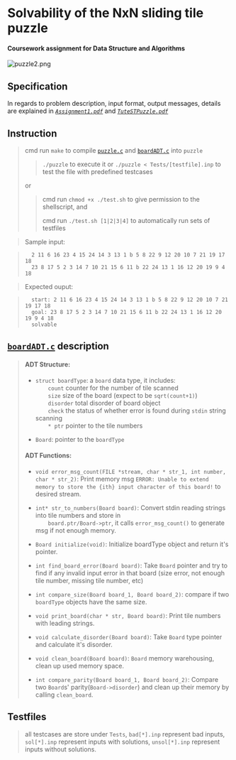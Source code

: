 # Solvability of the NxN sliding tile puzzle
#### Coursework assignment for Data Structure and Algorithms
![puzzle2.png](https://github.com/melmarsezio/Data-Structure-and-Algorithms/blob/master/Solvability%20of%20the%20NxN%20sliding%20tile%20puzzle/puzzle2.png)
## Specification
In regards to problem description, input format, output messages, details are explained in [*`Assignment1.pdf`*](https://github.com/melmarsezio/Data-Structure-and-Algorithms/blob/master/Solvability%20of%20the%20NxN%20sliding%20tile%20puzzle/Assignment1.pdf) and [*`TuteSTPuzzle.pdf`*](https://github.com/melmarsezio/Data-Structure-and-Algorithms/blob/master/Solvability%20of%20the%20NxN%20sliding%20tile%20puzzle/TuteSTPuzzle.pdf)
## Instruction
> cmd run `make` to compile [`puzzle.c`](https://github.com/melmarsezio/Data-Structure-and-Algorithms/blob/master/Solvability%20of%20the%20NxN%20sliding%20tile%20puzzle/puzzle.c) and [`boardADT.c`](https://github.com/melmarsezio/Data-Structure-and-Algorithms/blob/master/Solvability%20of%20the%20NxN%20sliding%20tile%20puzzle/boardADT.c) into `puzzle`
>>  `./puzzle` to execute it or `./puzzle < Tests/[testfile].inp` to test the file with predefined testcases
>
> or
>> cmd run `chmod +x ./test.sh` to give permission to the shellscript, and
>>
>> cmd run `./test.sh [1|2|3|4]` to automatically run sets of testfiles
>

> Sample input:

>       2 11 6 16 23 4 15 24 14 3 13 1 b 5 8 22 9 12 20 10 7 21 19 17 18
>       23 8 17 5 2 3 14 7 10 21 15 6 11 b 22 24 13 1 16 12 20 19 9 4 18

> Expected ouput:

>       start: 2 11 6 16 23 4 15 24 14 3 13 1 b 5 8 22 9 12 20 10 7 21 19 17 18
>       goal: 23 8 17 5 2 3 14 7 10 21 15 6 11 b 22 24 13 1 16 12 20 19 9 4 18
>       solvable

## [`boardADT.c`](https://github.com/melmarsezio/Data-Structure-and-Algorithms/blob/master/Solvability%20of%20the%20NxN%20sliding%20tile%20puzzle/boardADT.c) description
>#### ADT Structure:
>+ `struct boardType`: a `board` data type, it includes:  
&emsp;&emsp;`count` counter for the number of tile scanned  
&emsp;&emsp;`size` size of the board (expect to be `sqrt(count+1)`)  
&emsp;&emsp;`disorder` total disorder of board object  
&emsp;&emsp;`check` the status of whether error is found during `stdin` string scanning  
&emsp;&emsp;`* ptr` pointer to the tile numbers
>
>+ `Board`: pointer to the `boardType`
>#### ADT Functions:
>+ `void error_msg_count(FILE *stream, char * str_1, int number, char * str_2)`: Print memory msg `ERROR: Unable to extend memory to store the {ith} input character of this board!` to desired stream.
>
>+ `int* str_to_numbers(Board board)`: Convert stdin reading strings into tile numbers and store in  
&emsp;&emsp;`board.ptr/Board->ptr`, it calls `error_msg_count()` to generate msg if not enough memory.
>
>+ `Board initialize(void)`: Initialize boardType object and return it's pointer.
>
>+ `int find_board_error(Board board)`: Take `Board` pointer and try to find if any invalid input error in that board (size error, not enough tile number, missing tile number, etc)
>
>+ `int compare_size(Board board_1, Board board_2)`: compare if two `boardType` objects have the same size.
>
>+ `void print_board(char * str, Board board)`: Print tile numbers with leading strings.
>
>+ `void calculate_disorder(Board board)`: Take `Board` type pointer and calculate it's disorder.
>
>+ `void clean_board(Board board)`: `Board` memory warehousing, clean up used memory space.
>
>+ `int compare_parity(Board board_1, Board board_2)`: Compare two `Board`s' parity(`Board->disorder`) and clean up their memory by calling `clean_board`.
## Testfiles
> all testcases are store under `Tests`, `bad[*].inp` represent bad inputs, `sol[*].inp` represent inputs with solutions, `unsol[*].inp` represent inputs without solutions.


